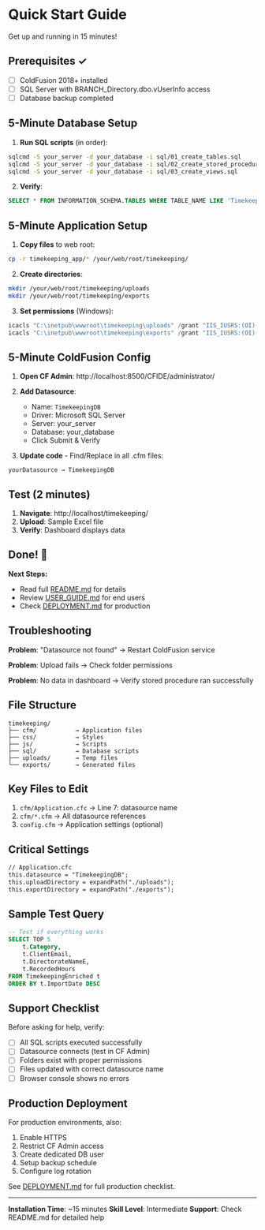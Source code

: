 # Quick Start Guide

Get up and running in 15 minutes!

## Prerequisites ✓
- [ ] ColdFusion 2018+ installed
- [ ] SQL Server with BRANCH_Directory.dbo.vUserInfo access
- [ ] Database backup completed

## 5-Minute Database Setup

1. **Run SQL scripts** (in order):
```bash
sqlcmd -S your_server -d your_database -i sql/01_create_tables.sql
sqlcmd -S your_server -d your_database -i sql/02_create_stored_procedure.sql
sqlcmd -S your_server -d your_database -i sql/03_create_views.sql
```

2. **Verify**:
```sql
SELECT * FROM INFORMATION_SCHEMA.TABLES WHERE TABLE_NAME LIKE 'Timekeeping%'
```

## 5-Minute Application Setup

1. **Copy files** to web root:
```bash
cp -r timekeeping_app/* /your/web/root/timekeeping/
```

2. **Create directories**:
```bash
mkdir /your/web/root/timekeeping/uploads
mkdir /your/web/root/timekeeping/exports
```

3. **Set permissions** (Windows):
```powershell
icacls "C:\inetpub\wwwroot\timekeeping\uploads" /grant "IIS_IUSRS:(OI)(CI)F"
icacls "C:\inetpub\wwwroot\timekeeping\exports" /grant "IIS_IUSRS:(OI)(CI)F"
```

## 5-Minute ColdFusion Config

1. **Open CF Admin**: http://localhost:8500/CFIDE/administrator/

2. **Add Datasource**:
   - Name: `TimekeepingDB`
   - Driver: Microsoft SQL Server
   - Server: your_server
   - Database: your_database
   - Click Submit & Verify

3. **Update code** - Find/Replace in all .cfm files:
```
yourDatasource → TimekeepingDB
```

## Test (2 minutes)

1. **Navigate**: http://localhost/timekeeping/
2. **Upload**: Sample Excel file
3. **Verify**: Dashboard displays data

## Done! 🎉

**Next Steps:**
- Read full [README.md](README.md) for details
- Review [USER_GUIDE.md](USER_GUIDE.md) for end users
- Check [DEPLOYMENT.md](DEPLOYMENT.md) for production

## Troubleshooting

**Problem**: "Datasource not found"
→ Restart ColdFusion service

**Problem**: Upload fails
→ Check folder permissions

**Problem**: No data in dashboard
→ Verify stored procedure ran successfully

## File Structure
```
timekeeping/
├── cfm/           → Application files
├── css/           → Styles
├── js/            → Scripts
├── sql/           → Database scripts
├── uploads/       → Temp files
└── exports/       → Generated files
```

## Key Files to Edit

1. `cfm/Application.cfc` → Line 7: datasource name
2. `cfm/*.cfm` → All datasource references
3. `config.cfm` → Application settings (optional)

## Critical Settings

```coldfusion
// Application.cfc
this.datasource = "TimekeepingDB";
this.uploadDirectory = expandPath("./uploads");
this.exportDirectory = expandPath("./exports");
```

## Sample Test Query

```sql
-- Test if everything works
SELECT TOP 5 
    t.Category,
    t.ClientEmail,
    t.DirectorateNameE,
    t.RecordedHours
FROM TimekeepingEnriched t
ORDER BY t.ImportDate DESC
```

## Support Checklist

Before asking for help, verify:
- [ ] All SQL scripts executed successfully
- [ ] Datasource connects (test in CF Admin)
- [ ] Folders exist with proper permissions
- [ ] Files updated with correct datasource name
- [ ] Browser console shows no errors

## Production Deployment

For production environments, also:
1. Enable HTTPS
2. Restrict CF Admin access
3. Create dedicated DB user
4. Setup backup schedule
5. Configure log rotation

See [DEPLOYMENT.md](DEPLOYMENT.md) for full production checklist.

---

**Installation Time**: ~15 minutes
**Skill Level**: Intermediate
**Support**: Check README.md for detailed help
